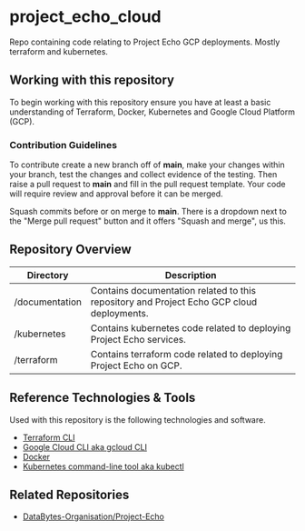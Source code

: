 # project_echo_cloud
Repo containing code relating to Project Echo GCP deployments. Mostly terraform and kubernetes.

## Working with this repository

To begin working with this repository ensure you have at least a basic understanding of Terraform, Docker, Kubernetes and Google Cloud Platform (GCP).

### Contribution Guidelines

To contribute create a new branch off of <b>main</b>, make your changes within your branch, test the changes and collect evidence of the testing. Then raise a pull request to <b>main</b> and fill in the pull request template. Your code will require review and approval before it can be merged.

Squash commits before or on merge to <b>main</b>. There is a dropdown next to the "Merge pull request" button and it offers "Squash and merge", us this.

## Repository Overview

|Directory|Description|
|---|---|
|/documentation|Contains documentation related to this repository and Project Echo GCP cloud deployments.|
|/kubernetes|Contains kubernetes code related to deploying Project Echo services.|
|/terraform|Contains terraform code related to deploying Project Echo on GCP.|

## Reference Technologies & Tools

Used with this repository is the following technologies and software.

- [Terraform CLI](https://developer.hashicorp.com/terraform/install)
- [Google Cloud CLI aka gcloud CLI](https://cloud.google.com/sdk/docs/install)
- [Docker](https://docs.docker.com/desktop/install/windows-install/)
- [Kubernetes command-line tool aka kubectl](https://kubernetes.io/docs/tasks/tools/)

## Related Repositories

- [DataBytes-Organisation/Project-Echo](https://github.com/DataBytes-Organisation/Project-Echo)
